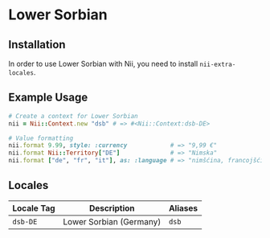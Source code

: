 <!-- This file has been generated. Source: languages/_template.md.erb -->

# Lower Sorbian

## Installation

In order to use Lower Sorbian with Nii, you need to install `nii-extra-locales`.

## Example Usage

``` ruby
# Create a context for Lower Sorbian
nii = Nii::Context.new "dsb" # => #<Nii::Context:dsb-DE>

# Value formatting
nii.format 9.99, style: :currency            # => "9,99 €"
nii.format Nii::Territory["DE"]              # => "Nimska"
nii.format ["de", "fr", "it"], as: :language # => "nimšćina, francojšćina a italšćina"
```


## Locales

<table>
  <thead>
    <tr>
      <th>Locale Tag</th>
      <th>Description</th>
      <th>Aliases</th>
    </tr>
  </thead>
  <tbody>
    <tr>
      <td><code>dsb-DE</code></td>
      <td>Lower Sorbian (Germany)</td>
      <td><code>dsb</code></td>
    </tr>
  </tbody>
</table>

